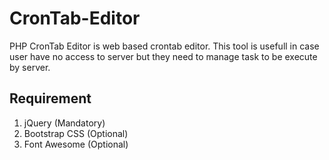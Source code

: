 # CronTab-Editor
PHP CronTab Editor is web based crontab editor. This tool is usefull in case user have no access to server but they need to manage task to be execute by server.

## Requirement

1. jQuery (Mandatory)
2. Bootstrap CSS (Optional)
3. Font Awesome (Optional)
